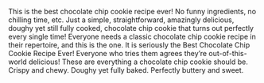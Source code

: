 This is the best chocolate chip cookie recipe ever! No funny ingredients, no chilling time, etc. Just a simple, straightforward, amazingly delicious, doughy yet still fully cooked, chocolate chip cookie that turns out perfectly every single time! Everyone needs a classic chocolate chip cookie recipe in their repertoire, and this is the one. It is seriously the Best Chocolate Chip Cookie Recipe Ever! Everyone who tries them agrees they’re out-of-this-world delicious! These are everything a chocolate chip cookie should be. Crispy and chewy. Doughy yet fully baked. Perfectly buttery and sweet.